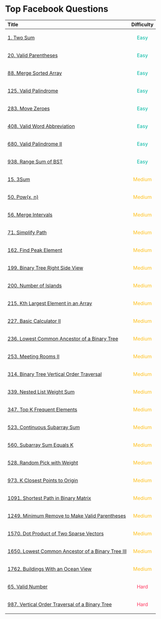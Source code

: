 # Top Facebook Questions

| Title                                                                                                                           |              Difficulty               |
|:--------------------------------------------------------------------------------------------------------------------------------|:-------------------------------------:|
| [1. Two Sum](https://leetcode.com/problems/two-sum/)                                                                            |  <p style="color:#00B8A3"> Easy </p>  |
| [20. Valid Parentheses](https://leetcode.com/problems/valid-parentheses/)                                                       |  <p style="color:#00B8A3"> Easy </p>  |
| [88. Merge Sorted Array](https://leetcode.com/problems/merge-sorted-array/)                                                     |  <p style="color:#00B8A3"> Easy </p>  |
| [125. Valid Palindrome](https://leetcode.com/problems/valid-palindrome/)                                                        |  <p style="color:#00B8A3"> Easy </p>  |
| [283. Move Zeroes](https://leetcode.com/problems/move-zeroes/)                                                                  |  <p style="color:#00B8A3"> Easy </p>  |
| [408. Valid Word Abbreviation](https://leetcode.com/problems/valid-word-abbreviation/)                                          |  <p style="color:#00B8A3"> Easy </p>  |
| [680. Valid Palindrome II](https://leetcode.com/problems/valid-palindrome-ii/)                                                  |  <p style="color:#00B8A3"> Easy </p>  |
| [938. Range Sum of BST](https://leetcode.com/problems/range-sum-of-bst/)                                                        |  <p style="color:#00B8A3"> Easy </p>  |
| [15. 3Sum](https://leetcode.com/problems/3sum/)                                                                                 | <p style="color:#FFC01E"> Medium </p> |
| [50. Pow(x, n)](https://leetcode.com/problems/powx-n/)                                                                          | <p style="color:#FFC01E"> Medium </p> |
| [56. Merge Intervals](https://leetcode.com/problems/merge-intervals/)                                                           | <p style="color:#FFC01E"> Medium </p> |
| [71. Simplify Path](https://leetcode.com/problems/simplify-path/)                                                               | <p style="color:#FFC01E"> Medium </p> |
| [162. Find Peak Element](https://leetcode.com/problems/find-peak-element/)                                                      | <p style="color:#FFC01E"> Medium </p> |
| [199. Binary Tree Right Side View](https://leetcode.com/problems/binary-tree-right-side-view/)                                  | <p style="color:#FFC01E"> Medium </p> |
| [200. Number of Islands](https://leetcode.com/problems/number-of-islands/)                                                      | <p style="color:#FFC01E"> Medium </p> |
| [215. Kth Largest Element in an Array](https://leetcode.com/problems/kth-largest-element-in-an-array/)                          | <p style="color:#FFC01E"> Medium </p> |
| [227. Basic Calculator II](https://leetcode.com/problems/basic-calculator-ii/)                                                  | <p style="color:#FFC01E"> Medium </p> |
| [236. Lowest Common Ancestor of a Binary Tree](https://leetcode.com/problems/lowest-common-ancestor-of-a-binary-tree/)          | <p style="color:#FFC01E"> Medium </p> |
| [253. Meeting Rooms II](https://leetcode.com/problems/meeting-rooms-ii/)                                                        | <p style="color:#FFC01E"> Medium </p> |
| [314. Binary Tree Vertical Order Traversal](https://leetcode.com/problems/binary-tree-vertical-order-traversal/)                | <p style="color:#FFC01E"> Medium </p> |
| [339. Nested List Weight Sum](https://leetcode.com/problems/nested-list-weight-sum/)                                            | <p style="color:#FFC01E"> Medium </p> |
| [347. Top K Frequent Elements](https://leetcode.com/problems/top-k-frequent-elements/)                                          | <p style="color:#FFC01E"> Medium </p> |
| [523. Continuous Subarray Sum](https://leetcode.com/problems/continuous-subarray-sum/)                                          | <p style="color:#FFC01E"> Medium </p> |
| [560. Subarray Sum Equals K](https://leetcode.com/problems/subarray-sum-equals-k/)                                              | <p style="color:#FFC01E"> Medium </p> |
| [528. Random Pick with Weight](https://leetcode.com/problems/random-pick-with-weight/)                                          | <p style="color:#FFC01E"> Medium </p> |
| [973. K Closest Points to Origin](https://leetcode.com/problems/k-closest-points-to-origin/)                                    | <p style="color:#FFC01E"> Medium </p> |
| [1091. Shortest Path in Binary Matrix](https://leetcode.com/problems/shortest-path-in-binary-matrix/)                           | <p style="color:#FFC01E"> Medium </p> |
| [1249. Minimum Remove to Make Valid Parentheses](https://leetcode.com/problems/minimum-remove-to-make-valid-parentheses/)       | <p style="color:#FFC01E"> Medium </p> |
| [1570. Dot Product of Two Sparse Vectors](https://leetcode.com/problems/dot-product-of-two-sparse-vectors/)                     | <p style="color:#FFC01E"> Medium </p> |
| [1650. Lowest Common Ancestor of a Binary Tree III](https://leetcode.com/problems/lowest-common-ancestor-of-a-binary-tree-iii/) | <p style="color:#FFC01E"> Medium </p> |
| [1762. Buildings With an Ocean View](https://leetcode.com/problems/buildings-with-an-ocean-view/)                               | <p style="color:#FFC01E"> Medium </p> |
| [65. Valid Number](https://leetcode.com/problems/valid-number/)                                                                 |  <p style="color:#FF375F"> Hard </p>  |
| [987. Vertical Order Traversal of a Binary Tree](https://leetcode.com/problems/vertical-order-traversal-of-a-binary-tree/)      |  <p style="color:#FF375F"> Hard </p>  |

